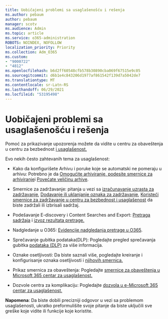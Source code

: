 ```yaml
---
title: Uobičajeni problemi sa usaglašenošću i rešenja
ms.author: pebaum
author: pebaum
manager: scotv
ms.audience: Admin
ms.topic: article
ms.service: o365-administration
ROBOTS: NOINDEX, NOFOLLOW
localization_priority: Priority
ms.collection: Adm_O365
ms.custom:
- "9000722"
- "4812"
ms.openlocfilehash: b6d2ff60548cfb578b30890cba069f67515e9c05
ms.sourcegitcommit: d6b1e4c843206d1977af861542f139d7a5042de7
ms.translationtype: MT
ms.contentlocale: sr-Latn-RS
ms.lasthandoff: 06/29/2021
ms.locfileid: "53195498"
---
```

# <a name="compliance-common-issues-and-resolutions"></a>Uobičajeni problemi sa usaglašenošću i rešenja

Pomoć za prikazivanje upozorenja možete da vidite u centru za obaveštenja u centru za bezbednost [i usaglašenost.](/microsoft-365/compliance/alert-policies)

Evo nekih često zahtevanih tema za usaglašenost:

- Kako da konfigurišete Arhivu i poruke koje se automatski ne pomeraju u arhivu: Potrebno je da [Omogućite arhiviranje, podesite smernice za arhiviranje](/microsoft-365/compliance/set-up-an-archive-and-deletion-policy-for-mailboxes)i [Povećate veličinu arhive](/microsoft-365/compliance/enable-unlimited-archiving).

- Smernice za zadržavanje: pitanja u vezi sa [izračunavanje uzrasta za zadržavanje](/exchange/security-and-compliance/messaging-records-management/retention-age), [Dodavanje ili uklanjanje oznaka za zadržavanje](/exchange/security-and-compliance/messaging-records-management/add-or-remove-retention-tags), [Koristeći smernice za zadržavanje u centru za bezbednost i usaglašenost](/exchange/security-and-compliance/messaging-records-management/create-a-retention-policy) da biste zadržali ili izbrisali sadržaj.

- Podešavanje E-discovery i Content Searches and Export: [Pretraga sadržaja](/microsoft-365/compliance/content-search) i [izvoz rezultata pretrage.](/microsoft-365/compliance/export-search-results)

- Nadgledanje u O365: [Evidencije nadgledanja pretrage u O365](/microsoft-365/compliance/search-the-audit-log-in-security-and-compliance).

- Sprečavanje gubitka podataka(DLP): Pogledajte pregled sprečavanja gubitka [podataka (DLP)](/microsoft-365/compliance/data-loss-prevention-policies) za više informacija.
 
- Oznake osetljivosti: Da biste saznali više, pogledajte kreiranje i konfigurisanje oznaka osetljivosti i [njihovih smernica.](/microsoft-365/compliance/create-sensitivity-labels)

- Prikaz smernica za obaveštenja: Pogledajte [smernice za obaveštenja u Microsoft 365 centar za usaglašenost.](/microsoft-365/compliance/alert-policies)

- Dozvole centra za komplikaciju: Pogledajte [dozvola u e-Microsoft 365 centar za usaglašenost.](/microsoft-365/compliance/microsoft-365-compliance-center-permissions)

**Napomena**: Da biste dobili precizniji odgovor u vezi sa problemom usaglašenosti, ukratko preformulišite svoje pitanje da biste uključili sve greške koje vidite ili funkcije koje koristite.
